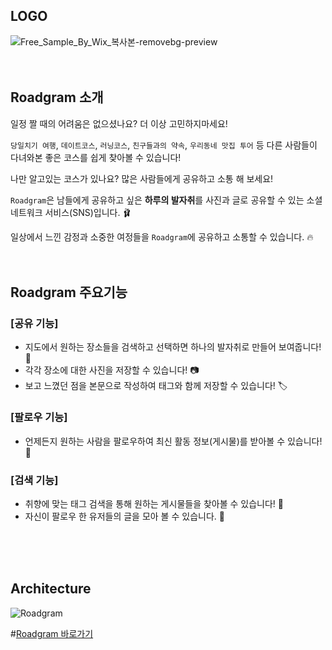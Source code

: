 
## LOGO
![Free_Sample_By_Wix_복사본-removebg-preview](https://user-images.githubusercontent.com/91672778/156761371-8834f287-e7d2-4051-8efa-0fc04416f2fb.png)
<br>
<br>
<br>
## Roadgram 소개
일정 짤 때의 어려움은 없으셨나요? 더 이상 고민하지마세요!

`당일치기 여행`, `데이트코스`, `러닝코스`, `친구들과의 약속`, `우리동네 맛집 투어` 등 다른 사람들이 다녀와본 좋은 코스를 쉽게 찾아볼 수 있습니다!

나만 알고있는 코스가 있나요? 많은 사람들에게 공유하고 소통 해 보세요!

`Roadgram`은 남들에게 공유하고 싶은 **하루의 발자취**를 사진과 글로 공유할 수 있는 소셜 네트워크 서비스(SNS)입니다. 🩰

일상에서 느낀 감정과 소중한 여정들을 `Roadgram`에 공유하고 소통할 수 있습니다. 🔥
<br>
<br>
<br>

## Roadgram 주요기능 
### [공유 기능]
- 지도에서 원하는 장소들을 검색하고 선택하면 하나의 발자취로 만들어 보여줍니다! 👣
- 각각 장소에 대한 사진을 저장할 수 있습니다! 📷
- 보고 느꼈던 점을 본문으로 작성하여 태그와 함께 저장할 수 있습니다! 🏷

### [팔로우 기능]
- 언제든지 원하는 사람을 팔로우하여 최신 활동 정보(게시물)를 받아볼 수 있습니다! 🤝

### [검색 기능] 
- 취향에 맞는 태그 검색을 통해 원하는 게시물들을 찾아볼 수 있습니다! 👀
- 자신이 팔로우 한 유저들의 글을 모아 볼 수 있습니다. 📃
<br>
<br>
<br>

## Architecture
![Roadgram](https://user-images.githubusercontent.com/91672778/156204706-a604120a-3a0b-413f-95c2-cbaf4d890775.png)



#[Roadgram 바로가기](https://roadgram.net)
